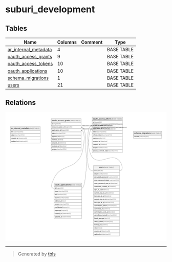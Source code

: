 # suburi_development

## Tables

| Name | Columns | Comment | Type |
| ---- | ------- | ------- | ---- |
| [ar_internal_metadata](ar_internal_metadata.md) | 4 |  | BASE TABLE |
| [oauth_access_grants](oauth_access_grants.md) | 9 |  | BASE TABLE |
| [oauth_access_tokens](oauth_access_tokens.md) | 10 |  | BASE TABLE |
| [oauth_applications](oauth_applications.md) | 10 |  | BASE TABLE |
| [schema_migrations](schema_migrations.md) | 1 |  | BASE TABLE |
| [users](users.md) | 21 |  | BASE TABLE |

## Relations

![er](schema.png)

---

> Generated by [tbls](https://github.com/k1LoW/tbls)
